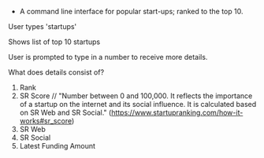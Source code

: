 - A command line interface for popular start-ups; ranked to the top 10.

User types 'startups'

Shows list of top 10 startups

User is prompted to type in a number to receive more details.

What does details consist of?

1. Rank
2. SR Score // "Number between 0 and 100,000. It reflects the importance of a startup on the internet and its social influence. It is calculated based on SR Web and SR Social." (https://www.startupranking.com/how-it-works#sr_score)
3. SR Web
4. SR Social
5. Latest Funding Amount
